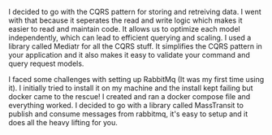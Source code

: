 I decided to go with the CQRS pattern for storing and retreiving data. I went with that because it seperates the read and write logic 
which makes it easier to read and maintain code. It allows us to optimize each model independently, which can lead to efficient querying and scaling. 
I used a library called Mediatr for all the CQRS stuff. It simplifies the CQRS pattern in your application and it also makes it easy to validate your 
command and query request models. 

I faced some challenges with setting up RabbitMq (It was my first time using it). I initially tried to install it on my machine and the install kept failing but docker
came to the rescue! I created and ran a docker compose file and everything worked. I decided to go with a library called MassTransit to publish and consume messages
from rabbitmq, it's easy to setup and it does all the heavy lifting for you.
